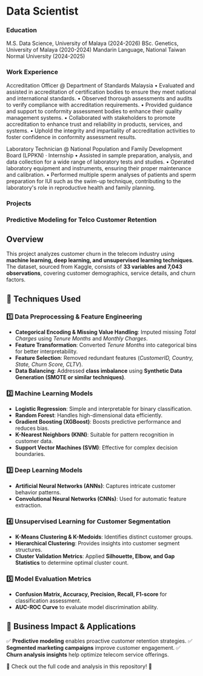 # Data Scientist

### Education
M.S. Data Science, University of Malaya (2024-2026)
BSc. Genetics, University of Malaya (2020-2024)
Mandarin Language, National Taiwan Normal University (2024-2025)

### Work Experience
Accreditation Officer @ Department of Standards Malaysia
• Evaluated and assisted in accreditation of certification bodies to ensure they meet national and international standards.
• Observed thorough assessments and audits to verify compliance with accreditation requirements.
• Provided guidance and support to conformity assessment bodies to enhance their quality management systems.
• Collaborated with stakeholders to promote accreditation to enhance trust and reliability in products, services, and systems.
• Uphold the integrity and impartiality of accreditation activities to foster confidence in conformity assessment results.

Laboratory Technician @ National Population and Family Development Board (LPPKN) · Internship
• Assisted in sample preparation, analysis, and data collection for a wide range of laboratory tests and studies.
• Operated laboratory equipment and instruments, ensuring their proper maintenance and calibration.
• Performed multiple sperm analyses of patients and sperm preparation for IUI such as the swim-up technique, contributing to the laboratory's role in reproductive health and family planning.

### Projects
### Predictive Modeling for Telco Customer Retention
## Overview
This project analyzes customer churn in the telecom industry using **machine learning, deep learning, and unsupervised learning techniques**. The dataset, sourced from Kaggle, consists of **33 variables and 7,043 observations**, covering customer demographics, service details, and churn factors.

## 🚀 Techniques Used

### 1️⃣ Data Preprocessing & Feature Engineering
- **Categorical Encoding & Missing Value Handling**: Imputed missing *Total Charges* using *Tenure Months* and *Monthly Charges*.
- **Feature Transformation**: Converted *Tenure Months* into categorical bins for better interpretability.
- **Feature Selection**: Removed redundant features (*CustomerID, Country, State, Churn Score, CLTV*).
- **Data Balancing**: Addressed **class imbalance** using **Synthetic Data Generation (SMOTE or similar techniques)**.

### 2️⃣ Machine Learning Models
- **Logistic Regression**: Simple and interpretable for binary classification.
- **Random Forest**: Handles high-dimensional data efficiently.
- **Gradient Boosting (XGBoost)**: Boosts predictive performance and reduces bias.
- **K-Nearest Neighbors (KNN)**: Suitable for pattern recognition in customer data.
- **Support Vector Machines (SVM)**: Effective for complex decision boundaries.

### 3️⃣ Deep Learning Models
- **Artificial Neural Networks (ANNs)**: Captures intricate customer behavior patterns.
- **Convolutional Neural Networks (CNNs)**: Used for automatic feature extraction.

### 4️⃣ Unsupervised Learning for Customer Segmentation
- **K-Means Clustering & K-Medoids**: Identifies distinct customer groups.
- **Hierarchical Clustering**: Provides insights into customer segment structures.
- **Cluster Validation Metrics**: Applied **Silhouette, Elbow, and Gap Statistics** to determine optimal cluster count.

### 5️⃣ Model Evaluation Metrics
- **Confusion Matrix, Accuracy, Precision, Recall, F1-score** for classification assessment.
- **AUC-ROC Curve** to evaluate model discrimination ability.

## 🎯 Business Impact & Applications
✅ **Predictive modeling** enables proactive customer retention strategies.
✅ **Segmented marketing campaigns** improve customer engagement.
✅ **Churn analysis insights** help optimize telecom service offerings.

📌 Check out the full code and analysis in this repository! 🚀
